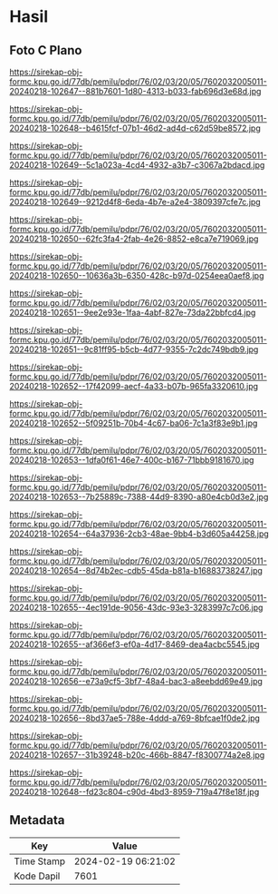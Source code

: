 # Hasil

## Foto C Plano

https://sirekap-obj-formc.kpu.go.id/77db/pemilu/pdpr/76/02/03/20/05/7602032005011-20240218-102647--881b7601-1d80-4313-b033-fab696d3e68d.jpg

https://sirekap-obj-formc.kpu.go.id/77db/pemilu/pdpr/76/02/03/20/05/7602032005011-20240218-102648--b4615fcf-07b1-46d2-ad4d-c62d59be8572.jpg

https://sirekap-obj-formc.kpu.go.id/77db/pemilu/pdpr/76/02/03/20/05/7602032005011-20240218-102649--5c1a023a-4cd4-4932-a3b7-c3067a2bdacd.jpg

https://sirekap-obj-formc.kpu.go.id/77db/pemilu/pdpr/76/02/03/20/05/7602032005011-20240218-102649--9212d4f8-6eda-4b7e-a2e4-3809397cfe7c.jpg

https://sirekap-obj-formc.kpu.go.id/77db/pemilu/pdpr/76/02/03/20/05/7602032005011-20240218-102650--62fc3fa4-2fab-4e26-8852-e8ca7e719069.jpg

https://sirekap-obj-formc.kpu.go.id/77db/pemilu/pdpr/76/02/03/20/05/7602032005011-20240218-102650--10636a3b-6350-428c-b97d-0254eea0aef8.jpg

https://sirekap-obj-formc.kpu.go.id/77db/pemilu/pdpr/76/02/03/20/05/7602032005011-20240218-102651--9ee2e93e-1faa-4abf-827e-73da22bbfcd4.jpg

https://sirekap-obj-formc.kpu.go.id/77db/pemilu/pdpr/76/02/03/20/05/7602032005011-20240218-102651--9c81ff95-b5cb-4d77-9355-7c2dc749bdb9.jpg

https://sirekap-obj-formc.kpu.go.id/77db/pemilu/pdpr/76/02/03/20/05/7602032005011-20240218-102652--17f42099-aecf-4a33-b07b-965fa3320610.jpg

https://sirekap-obj-formc.kpu.go.id/77db/pemilu/pdpr/76/02/03/20/05/7602032005011-20240218-102652--5f09251b-70b4-4c67-ba06-7c1a3f83e9b1.jpg

https://sirekap-obj-formc.kpu.go.id/77db/pemilu/pdpr/76/02/03/20/05/7602032005011-20240218-102653--1dfa0f61-46e7-400c-b167-71bbb9181670.jpg

https://sirekap-obj-formc.kpu.go.id/77db/pemilu/pdpr/76/02/03/20/05/7602032005011-20240218-102653--7b25889c-7388-44d9-8390-a80e4cb0d3e2.jpg

https://sirekap-obj-formc.kpu.go.id/77db/pemilu/pdpr/76/02/03/20/05/7602032005011-20240218-102654--64a37936-2cb3-48ae-9bb4-b3d605a44258.jpg

https://sirekap-obj-formc.kpu.go.id/77db/pemilu/pdpr/76/02/03/20/05/7602032005011-20240218-102654--8d74b2ec-cdb5-45da-b81a-b16883738247.jpg

https://sirekap-obj-formc.kpu.go.id/77db/pemilu/pdpr/76/02/03/20/05/7602032005011-20240218-102655--4ec191de-9056-43dc-93e3-3283997c7c06.jpg

https://sirekap-obj-formc.kpu.go.id/77db/pemilu/pdpr/76/02/03/20/05/7602032005011-20240218-102655--af366ef3-ef0a-4d17-8469-dea4acbc5545.jpg

https://sirekap-obj-formc.kpu.go.id/77db/pemilu/pdpr/76/02/03/20/05/7602032005011-20240218-102656--e73a9cf5-3bf7-48a4-bac3-a8eebdd69e49.jpg

https://sirekap-obj-formc.kpu.go.id/77db/pemilu/pdpr/76/02/03/20/05/7602032005011-20240218-102656--8bd37ae5-788e-4ddd-a769-8bfcae1f0de2.jpg

https://sirekap-obj-formc.kpu.go.id/77db/pemilu/pdpr/76/02/03/20/05/7602032005011-20240218-102657--31b39248-b20c-466b-8847-f8300774a2e8.jpg

https://sirekap-obj-formc.kpu.go.id/77db/pemilu/pdpr/76/02/03/20/05/7602032005011-20240218-102648--fd23c804-c90d-4bd3-8959-719a47f8e18f.jpg


## Metadata

| Key        | Value               |
| ---------- | ------------------- |
| Time Stamp | 2024-02-19 06:21:02 |
| Kode Dapil | 7601                |



